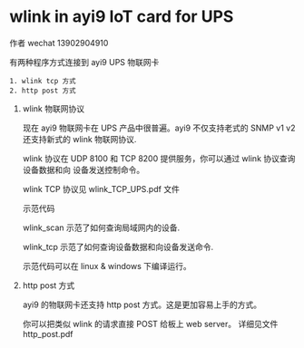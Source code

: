 # wlink in ayi9 IoT card for UPS

作者 wechat 13902904910

有两种程序方式连接到 ayi9 UPS 物联网卡

	1. wlink tcp 方式
	2. http post 方式


1. wlink 物联网协议

	现在 ayi9 物联网卡在 UPS 产品中很普遍。ayi9 不仅支持老式的 SNMP v1 v2
	还支持新式的 wlink 物联网协议.

	wlink 协议在 UDP 8100 和 TCP 8200 提供服务，你可以通过 wlink 协议查询设备数据和向
	设备发送控制命令。

	wlink TCP 协议见 wlink_TCP_UPS.pdf 文件 

	示范代码

	wlink_scan 示范了如何查询局域网内的设备.

	wlink_tcp  示范了如何查询设备数据和向设备发送命令.

	示范代码可以在 linux & windows 下编译运行。
	
2. http post 方式

	ayi9 的物联网卡还支持 http post 方式。这是更加容易上手的方式。
	
	你可以把类似 wlink 的请求直接 POST 给板上 web server。 详细见文件 http_post.pdf
	

	
	
